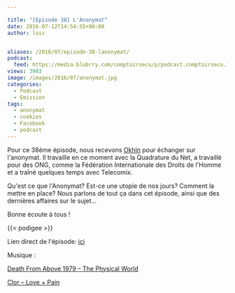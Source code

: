 ```yaml
---

title: "[Episode 38] L'Anonymat"
date: 2016-07-12T14:54:55+00:00
author: lois


aliases: /2016/07/episode-38-lanonymat/
podcast:
  feed: https://media.blubrry.com/comptoirsecu/p/podcast.comptoirsecu.fr/CSEC.EP38.2016-07-11.ANONYMAT.mp3
views: 3983
image: /images/2016/07/anonymat.jpg
categories:
  - Podcast
  - Emission
tags:
  - anonymat
  - cookies
  - Facebook
  - podcast
---
```



Pour ce 38ème épisode, nous recevons [Okhin](https://twitter.com/okhin?lang=fr) pour échanger sur l'anonymat. Il travaille en ce moment avec la Quadrature du Net, a travaillé pour des ONG, comme la Fédération Internationale des Droits de l'Homme et a traîné quelques temps avec Telecomix.

Qu'est ce que l'Anonymat? Est-ce une utopie de nos jours? Comment la mettre en place? Nous parlons de tout ça dans cet épisode, ainsi que des dernières affaires sur le sujet...

Bonne écoute à tous !



{{< podigee >}}






Lien direct de l'épisode: [ici](http://podcast.comptoirsecu.fr/CSEC.EP38.2016-07-11.ANONYMAT.mp3)

Musique :

[Death From Above 1979 – The Physical World](http://store.deathfromabove1979.com/music/vinyl/the-physical-world-lp.html)

[Clor – Love + Pain](https://www.discogs.com/Clor-Love-Pain/release/1517803)
